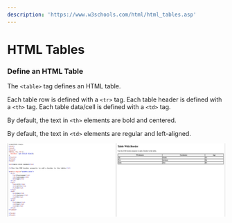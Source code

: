 ```yaml
---
description: 'https://www.w3schools.com/html/html_tables.asp'
---
```


# HTML Tables

### Define an HTML Table

The `<table>` tag defines an HTML table.

Each table row is defined with a `<tr>` tag. Each table header is defined with a `<th>` tag. Each table data/cell is defined with a `<td>` tag.

By default, the text in `<th>` elements are bold and centered.

By default, the text in `<td>` elements are regular and left-aligned.



![](../../.gitbook/assets/image%20%28307%29.png)

